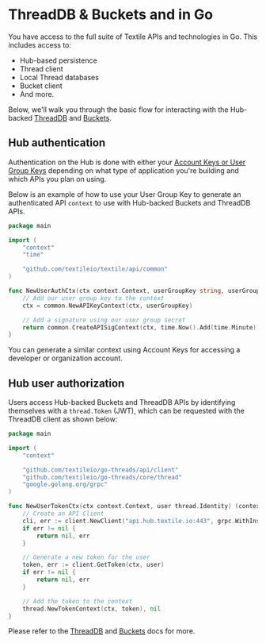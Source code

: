 # ThreadDB & Buckets and  in Go

You have access to the full suite of Textile APIs and technologies in Go. This includes access to:

* Hub-based persistence
* Thread client
* Local Thread databases
* Bucket client
* And more. 

Below, we'll walk you through the basic flow for interacting with the Hub-backed [ThreadDB](https://github.com/textileio/go-threads) and [Buckets](https://github.com/textileio/textile).

## Hub authentication

Authentication on the Hub is done with either your [Account Keys or User Group Keys](/hub/apis/) depending on what type of application you're building and which APIs you plan on using.

Below is an example of how to use your User Group Key to generate an authenticated API `context` to use with Hub-backed Buckets and ThreadDB APIs.

```go
package main

import (
    "context"
    "time"

    "github.com/textileio/textile/api/common"
)

func NewUserAuthCtx(ctx context.Context, userGroupKey string, userGroupSecret string) (context.Context, error) {
    // Add our user group key to the context
    ctx = common.NewAPIKeyContext(ctx, userGroupKey)

    // Add a signature using our user group secret
    return common.CreateAPISigContext(ctx, time.Now().Add(time.Minute), userGroupSecret)
}
```

You can generate a similar context using Account Keys for accessing a developer or organization account.

## Hub user authorization

Users access Hub-backed Buckets and ThreadDB APIs by identifying themselves with a `thread.Token` (JWT), which can be requested with the ThreadDB client as shown below:

```go
package main

import (
    "context"

    "github.com/textileio/go-threads/api/client"
    "github.com/textileio/go-threads/core/thread"
    "google.golang.org/grpc"
)

func NewUserTokenCtx(ctx context.Context, user thread.Identity) (context.Context, error) {
    // Create an API Client
    cli, err := client.NewClient("api.hub.textile.io:443", grpc.WithInsecure(), grpc.WithPerRPCCredentials(common.Credentials{}))
    if err != nil {
        return nil, err
    }

    // Generate a new token for the user
    token, err := client.GetToken(ctx, user)
    if err != nil {
        return nil, err
    }

    // Add the token to the context
    thread.NewTokenContext(ctx, token), nil
}
```

Please refer to the [ThreadDB](https://github.com/textileio/go-threads) and [Buckets](https://github.com/textileio/textile) docs for more.